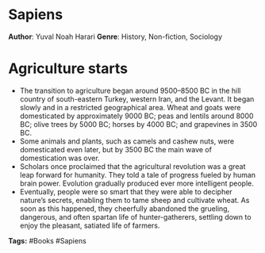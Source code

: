 # Sapiens
**Author**: Yuval Noah Harari 
**Genre**: History, Non-fiction, Sociology

# Agriculture starts
- The transition to agriculture began around 9500–8500 BC in the hill country of south-eastern Turkey, western Iran, and the Levant. It began slowly and in a restricted geographical area. Wheat and goats were domesticated by approximately 9000 BC; peas and lentils around 8000 BC; olive trees by 5000 BC; horses by 4000 BC; and grapevines in 3500 BC. 
- Some animals and plants, such as camels and cashew nuts, were domesticated even later, but by 3500 BC the main wave of domestication was over.
- Scholars once proclaimed that the agricultural revolution was a great leap forward for humanity. They told a tale of progress fueled by human brain power. Evolution gradually produced ever more intelligent people. 
- Eventually, people were so smart that they were able to decipher nature’s secrets, enabling them to tame sheep and cultivate wheat. As soon as this happened, they cheerfully abandoned the grueling, dangerous, and often spartan life of hunter-gatherers, settling down to enjoy the pleasant, satiated life of farmers.

**Tags:** #Books #Sapiens